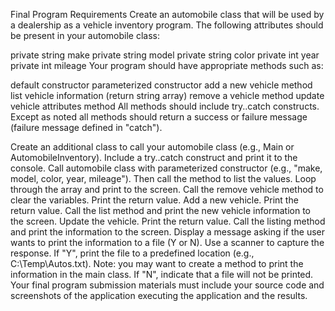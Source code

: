 Final Program Requirements
Create an automobile class that will be used by a dealership as a vehicle inventory program. The following attributes should be present in your automobile class:

private string make
private string model
private string color
private int year
private int mileage
Your program should have appropriate methods such as:

default constructor
parameterized constructor
add a new vehicle  method
list vehicle information (return string array)
remove a vehicle method
update vehicle attributes method
All methods should include try..catch constructs. Except as noted all methods should return a success or failure message (failure message defined in "catch").

Create an additional class to call your automobile class (e.g., Main or AutomobileInventory). Include a try..catch construct and print it to the console.
Call automobile class with parameterized constructor (e.g., "make, model, color, year, mileage").
Then call the method to list the values. Loop through the array and print to the screen.
Call the remove vehicle method to clear the variables.
Print the return value.
Add a new vehicle.
Print the return value.
Call the list method and print the new vehicle information to the screen.
Update the vehicle.
Print the return value.
Call the listing method and print the information to the screen.
Display a message asking if the user wants to print the information to a file (Y or N).
Use a scanner to capture the response. If "Y", print the file to a predefined location (e.g., C:\Temp\Autos.txt). Note: you may want to create a method to print the information in the main class.
If "N", indicate that a file will not be printed.
Your final program submission materials must include your source code and screenshots of the application executing the application and the results.
